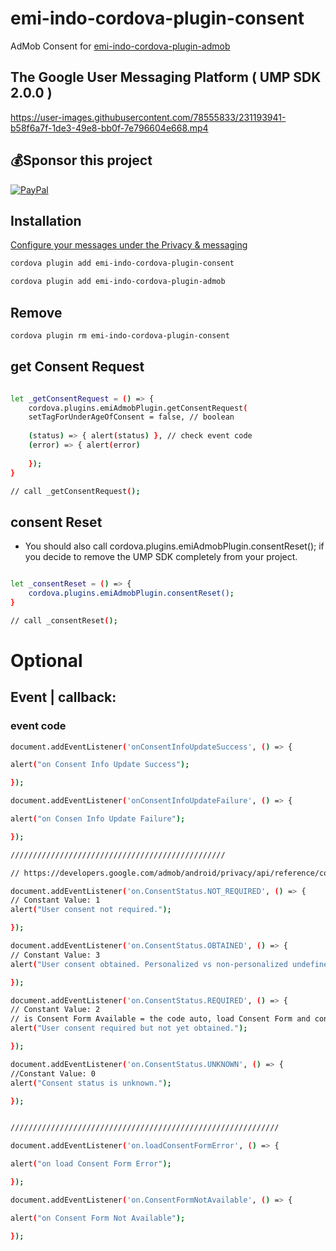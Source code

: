 # emi-indo-cordova-plugin-consent
 AdMob Consent for [emi-indo-cordova-plugin-admob](https://github.com/EMI-INDO/emi-indo-cordova-plugin-admob)
 
## The Google User Messaging Platform ( UMP SDK 2.0.0 )




https://user-images.githubusercontent.com/78555833/231193941-b58f6a7f-1de3-49e8-bb0f-7e796604e668.mp4


## 💰Sponsor this project
  [![PayPal](https://img.shields.io/badge/PayPal-00457C?style=for-the-badge&logo=paypal&logoColor=white)](https://paypal.me/emiindo)  

## Installation

[Configure your messages under the Privacy & messaging](https://support.google.com/admob/answer/10107561)



```sh
cordova plugin add emi-indo-cordova-plugin-consent
```
```sh
cordova plugin add emi-indo-cordova-plugin-admob
```

## Remove 

```sh
cordova plugin rm emi-indo-cordova-plugin-consent
```

## get Consent Request

```sh

let _getConsentRequest = () => {
    cordova.plugins.emiAdmobPlugin.getConsentRequest(
    setTagForUnderAgeOfConsent = false, // boolean
   
    (status) => { alert(status) }, // check event code
    (error) => { alert(error)
    
    });
}

// call _getConsentRequest();

```



## consent Reset

- You should also call cordova.plugins.emiAdmobPlugin.consentReset(); if you decide to remove the UMP SDK completely from your project.

```sh

let _consentReset = () => {
    cordova.plugins.emiAdmobPlugin.consentReset();
}

// call _consentReset();

```

# Optional
## Event | callback:
### event code

```sh
document.addEventListener('onConsentInfoUpdateSuccess', () => {

alert("on Consent Info Update Success");

});

document.addEventListener('onConsentInfoUpdateFailure', () => {

alert("on Consen Info Update Failure");

});

////////////////////////////////////////////////

// https://developers.google.com/admob/android/privacy/api/reference/com/google/android/ump/ConsentInformation.ConsentStatus

document.addEventListener('on.ConsentStatus.NOT_REQUIRED', () => {
// Constant Value: 1
alert("User consent not required.");

});

document.addEventListener('on.ConsentStatus.OBTAINED', () => {
// Constant Value: 3
alert("User consent obtained. Personalized vs non-personalized undefined.");

});

document.addEventListener('on.ConsentStatus.REQUIRED', () => {
// Constant Value: 2
// is Consent Form Available = the code auto, load Consent Form and consent Form show.
alert("User consent required but not yet obtained.");

});

document.addEventListener('on.ConsentStatus.UNKNOWN', () => {
//Constant Value: 0
alert("Consent status is unknown.");

});


////////////////////////////////////////////////////////////

document.addEventListener('on.loadConsentFormError', () => {

alert("on load Consent Form Error");

});

document.addEventListener('on.ConsentFormNotAvailable', () => {

alert("on Consent Form Not Available");

});







```



